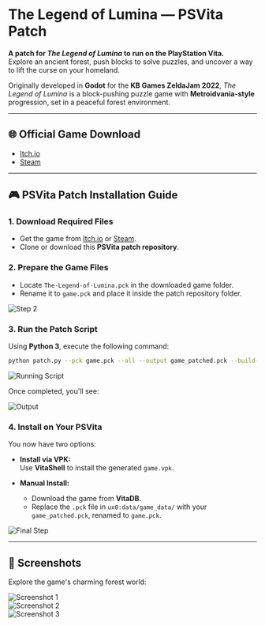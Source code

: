 
# The Legend of Lumina — PSVita Patch

**A patch for _The Legend of Lumina_ to run on the PlayStation Vita.**  
Explore an ancient forest, push blocks to solve puzzles, and uncover a way to lift the curse on your homeland.

Originally developed in **Godot** for the **KB Games ZeldaJam 2022**, _The Legend of Lumina_ is a block-pushing puzzle game with **Metroidvania-style** progression, set in a peaceful forest environment.

---

## 🌐 Official Game Download

- [Itch.io](https://wizbane.itch.io/the-legend-of-lumina)  
- [Steam](https://store.steampowered.com/app/2638340/The_Legend_of_Lumina/)

---

## 🎮 PSVita Patch Installation Guide

### 1. Download Required Files
- Get the game from [Itch.io](https://wizbane.itch.io/the-legend-of-lumina) or [Steam](https://store.steampowered.com/app/2638340/The_Legend_of_Lumina/).
- Clone or download this **PSVita patch repository**.

### 2. Prepare the Game Files
- Locate `The-Legend-of-Lumina.pck` in the downloaded game folder.
- Rename it to `game.pck` and place it inside the patch repository folder.

![Step 2](IMG1.png)

### 3. Run the Patch Script

Using **Python 3**, execute the following command:

```bash
python patch.py --pck game.pck --all --output game_patched.pck --build-vpk
```

![Running Script](IMG3.png)

Once completed, you'll see:

![Output](IMG4.png)

### 4. Install on Your PSVita

You now have two options:

- **Install via VPK:**  
  Use **VitaShell** to install the generated `game.vpk`.

- **Manual Install:**  
  - Download the game from **VitaDB**.  
  - Replace the `.pck` file in `ux0:data/game_data/` with your `game_patched.pck`, renamed to `game.pck`.

![Final Step](IMG5.png)

---

## 📸 Screenshots

Explore the game's charming forest world:

![Screenshot 1](IMG6.png)  
![Screenshot 2](IMG7.png)  
![Screenshot 3](IMG8.png)
